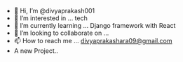 - 👋 Hi, I’m @divyaprakash001
- 👀 I’m interested in ... tech
- 🌱 I’m currently learning ... Django framework with React
- 💞️ I’m looking to collaborate on ...
- 📫 How to reach me ... divyaprakashara09@gmail.com
- A new Project.. 
<!---
divyaprakash001/divyaprakash001 is a ✨ special ✨ repository because its `README.md` (this file) appears on your GitHub profile.
You can click the Preview link to take a look at your changes.  
--->
